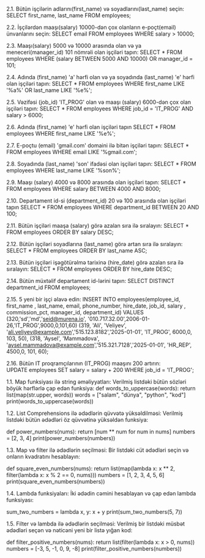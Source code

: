2.1.     Bütün işçilərin adlarını(first_name) və soyadlarını(last_name) seçin:
SELECT first_name, last_name 
FROM employees;


2.2.    İşçilərdən maaşı(salary) 10000-dən çox olanların e-poçt(email) ünvanlarını seçin:
SELECT email 
FROM employees 
WHERE salary > 10000;


2.3.   Maaşı(salary) 5000 və 10000 arasında olan və ya meneceri(manager_id) 101 nömrəli olan işçiləri tapın:
SELECT * 
FROM employees 
WHERE (salary BETWEEN 5000 AND 10000) OR manager_id = 101;


2.4.    Adında (first_name) 'a' hərfi olan və ya soyadında (last_name) 'e' hərfi olan işçiləri tapın:
SELECT * 
FROM employees 
WHERE first_name LIKE '%a%' OR last_name LIKE '%e%';


2.5.    Vəzifəsi (job_id) 'IT_PROG' olan və maaşı (salary) 6000-dən çox olan işçiləri tapın:
SELECT * 
FROM employees 
WHERE job_id = 'IT_PROG' AND salary > 6000;


2.6.    Adında (first_name)  'e' hərfi olan işçiləri tapın
SELECT * 
FROM employees 
WHERE first_name LIKE '%e%';


2.7.    E-poçtu (email) 'gmail.com' domaini ilə bitən işçiləri tapın:
SELECT * 
FROM employees 
WHERE email LIKE '%gmail.com';


2.8.        Soyadında (last_name) 'son' ifadəsi olan işçiləri tapın:
SELECT * 
FROM employees 
WHERE last_name LIKE '%son%';


2.9.          Maaşı (salary) 4000 və 8000 arasında olan işçiləri tapın:
SELECT * 
FROM employees 
WHERE salary BETWEEN 4000 AND 8000;


2.10.            Departament id-si (department_id) 20 və 100 arasında olan işçiləri tapın
SELECT * 
FROM employees 
WHERE department_id BETWEEN 20 AND 100;


2.11.           Bütün işçiləri maaşa (salary) görə azalan sıra ilə sıralayın:
SELECT * 
FROM employees 
ORDER BY salary DESC;


2.12.           Bütün işçiləri soyadlarına (last_name) görə artan sıra ilə sıralayın:
SELECT * 
FROM employees 
ORDER BY last_name ASC;


2.13.           Bütün işçiləri işəgötürəlmə tarixinə (hire_date) görə azalan sıra ilə sıralayın:
SELECT * 
FROM employees 
ORDER BY hire_date DESC;


2.14.           Bütün müxtəlif departament id-lərini tapın:
SELECT DISTINCT department_id 
FROM employees;


2.15.           5 yeni bir işçi əlavə edin:
INSERT INTO employees(employee_id, first_name , last_name, email, phone_number, hire_date, job_id, salary , commission_pct, manager_id, department_id)
VALUES
(320,'sd','md','seid@murena.io', '010.717.32.00',2006-01-26,'IT_PROG',9000,0,101,60)
(319, 'Ali', 'Veliyev', 'ali.veliyev@example.com','515.123.8182','2025-01-01', 'IT_PROG', 6000,0, 103, 50),
(318, 'Aysel', 'Mammadova', 'aysel.mammadova@example.com','515.321.7128','2025-01-01', 'HR_REP', 4500,0, 101, 60);


2.16.           Bütün IT proqramçılarının (IT_PROG) maaşını 200 artırın:  
UPDATE employees 
SET salary = salary + 200 
WHERE job_id = 'IT_PROG';

1.1. Map funksiyası ilə string əməliyyatları:
Verilmiş listdəki bütün sözləri böyük hərflərlə çap edən funksiya:
def words_to_uppercase(words):
    return list(map(str.upper, words))
words = ["salam", "dünya", "python", "kod"]
print(words_to_uppercase(words))

1.2. List Comprehensions ilə ədədlərin qüvvətə yüksəldilməsi:
Verilmiş listdəki bütün ədədləri öz qüvvətinə yüksəldən funksiya:

def power_numbers(nums):
    return [num ** num for num in nums]
numbers = [2, 3, 4]
print(power_numbers(numbers))

1.3. Map və filter ilə ədədlərin seçilməsi:
Bir listdəki cüt ədədləri seçin və onların kvadratını hesablayın:

def square_even_numbers(nums):
    return list(map(lambda x: x ** 2, filter(lambda x: x % 2 == 0, nums)))
numbers = [1, 2, 3, 4, 5, 6]
print(square_even_numbers(numbers))

1.4. Lambda funksiyaları:
İki ədədin cəmini hesablayan və çap edən lambda funksiyası:

sum_two_numbers = lambda x, y: x + y
print(sum_two_numbers(5, 7))

1.5. Filter və lambda ilə ədədlərin seçilməsi:
Verilmiş bir listdəki müsbət ədədləri seçən və nəticəni yeni bir listə yığan kod:

def filter_positive_numbers(nums):
    return list(filter(lambda x: x > 0, nums))
numbers = [-3, 5, -1, 0, 9, -8]
print(filter_positive_numbers(numbers))
